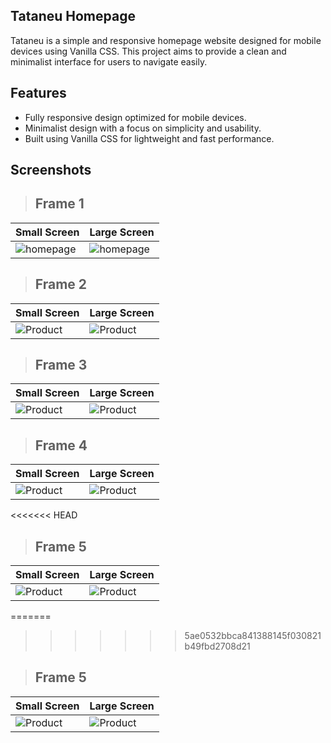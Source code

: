 ## Tataneu Homepage
Tataneu is a simple and responsive homepage website designed for mobile devices using Vanilla CSS. This project aims to provide a clean and minimalist interface for users to navigate easily.

## Features
- Fully responsive design optimized for mobile devices.
- Minimalist design with a focus on simplicity and usability.
- Built using Vanilla CSS for lightweight and fast performance.

## Screenshots
> ## Frame 1
| Small Screen           | Large Screen            |
| ---------------------- | ---------------------- |
| ![homepage](https://github.com/sachin2398/tataneu/assets/113828281/3b90fc87-544c-4d4c-b920-a01562e585aa)| ![homepage](https://github.com/sachin2398/tataneu/assets/113828281/29606e45-d1ba-4b7b-ace8-7d6b32d7a97c)|

> ## Frame 2
| Small Screen           | Large Screen            |
| ---------------------- | ---------------------- |
| ![Product](https://github.com/sachin2398/tataneu/assets/113828281/c307ce63-04e7-4473-b34d-7d46ad1b57a2)| ![Product](https://github.com/sachin2398/tataneu/assets/113828281/0ea33d93-6553-47d3-b937-a7ac079f6020)|

> ## Frame 3
| Small Screen           | Large Screen            |
| ---------------------- | ---------------------- |
| ![Product](https://github.com/sachin2398/tataneu/assets/113828281/c539b7e3-cff2-474a-91b0-f0c0bdb7cf6d) | ![Product](https://github.com/sachin2398/tataneu/assets/113828281/2aa9fc44-da67-4516-93bb-08950b8540ed)|

> ## Frame 4
| Small Screen           | Large Screen            |
| ---------------------- | ---------------------- |
| ![Product](https://github.com/sachin2398/tataneu/assets/113828281/4de12103-e424-4393-a379-5fbc63afad16) | ![Product](https://github.com/sachin2398/tataneu/assets/113828281/842cd3d9-1bc7-4372-8bab-79c756c36e2e)|
<<<<<<< HEAD



> ## Frame 5
| Small Screen           | Large Screen            |
| ---------------------- | ---------------------- |
| ![Product](https://github.com/sachin2398/tataneu/assets/113828281/f44d08f3-8794-4249-8581-8c9f515bd505)| ![Product](https://github.com/sachin2398/tataneu/assets/113828281/e3407417-c2f7-4fdf-932b-f0fca87ca716)|



=======
>>>>>>> 5ae0532bbca841388145f030821b49fbd2708d21



> ## Frame 5
| Small Screen           | Large Screen            |
| ---------------------- | ---------------------- |
| ![Product](https://github.com/sachin2398/tataneu/assets/113828281/f44d08f3-8794-4249-8581-8c9f515bd505)| ![Product](https://github.com/sachin2398/tataneu/assets/113828281/e3407417-c2f7-4fdf-932b-f0fca87ca716)|


